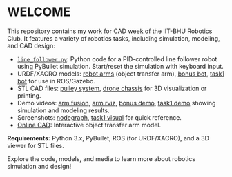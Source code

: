 # WELCOME

This repository contains my work for CAD week of the IIT-BHU Robotics Club. It features a variety of robotics tasks, including simulation, modeling, and CAD design:

- [`line_follower.py`](./line_follower.py): Python code for a PID-controlled line follower robot using PyBullet simulation. Start/reset the simulation with keyboard input.
- URDF/XACRO models: [robot arms](./Final%20task/Robotics.xacro) (object transfer arm), [bonus bot](./Task1_bonus/task1b.urdf), [task1 bot](./Task1_urdf/task1.urdf) for use in ROS/Gazebo.
- STL CAD files: [pulley system](./Task2/Pulley_system.stl), [drone chassis](./Task3/Drone_chasis.stl) for 3D visualization or printing.
- Demo videos: [arm fusion](./Final%20task/Arm_fusion.mp4), [arm rviz](./Final%20task/Arm_rviz.mp4), [bonus demo](./Task1_bonus/Video_task1b.mp4), [task1 demo](./Task1_urdf/video_task1.mp4) showing simulation and modeling results.
- Screenshots: [nodegraph](./rqt_nodegraph%20screenshot.png), [task1 visual](./Task1_urdf/Visual_task1.png) for quick reference.
- [Online CAD](https://a360.co/45dxFg4): Interactive object transfer arm model.

**Requirements:** Python 3.x, PyBullet, ROS (for URDF/XACRO), and a 3D viewer for STL files.

Explore the code, models, and media to learn more about robotics simulation and design!
